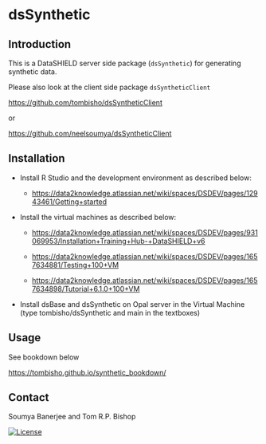 dsSynthetic
============

## Introduction

This is a DataSHIELD server side package (`dsSynthetic`) for generating synthetic data.

Please also look at the client side package `dsSyntheticClient`

https://github.com/tombisho/dsSyntheticClient

or

https://github.com/neelsoumya/dsSyntheticClient


## Installation


* Install R Studio and the development environment as described below:

    * https://data2knowledge.atlassian.net/wiki/spaces/DSDEV/pages/12943461/Getting+started


* Install the virtual machines as described below:

    * https://data2knowledge.atlassian.net/wiki/spaces/DSDEV/pages/931069953/Installation+Training+Hub-+DataSHIELD+v6

    * https://data2knowledge.atlassian.net/wiki/spaces/DSDEV/pages/1657634881/Testing+100+VM

    * https://data2knowledge.atlassian.net/wiki/spaces/DSDEV/pages/1657634898/Tutorial+6.1.0+100+VM

* Install dsBase and dsSynthetic on Opal server in the Virtual Machine (type tombisho/dsSynthetic and main in the textboxes) 


## Usage

See bookdown below

https://tombisho.github.io/synthetic_bookdown/


## Contact

Soumya Banerjee and Tom R.P. Bishop


[![License](https://img.shields.io/badge/license-GPLv3-blue.svg)](https://www.gnu.org/licenses/gpl-3.0.html)
